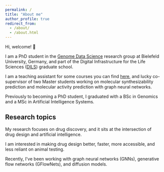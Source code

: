 ```yaml
---
permalink: /
title: "About me"
author_profile: true
redirect_from: 
  - /about/
  - /about.html
---
```


Hi, welcome! :stars:

I am a PhD student in the [Genome Data Science](https://gds.techfak.uni-bielefeld.de) research group at Bielefeld University, Germany, and part of the Digital Infrastructure for the Life Sciences ([DILS](https://wiki-dils.techfak.uni-bielefeld.de)) graduate school.

I am a teaching assistant for some courses you can find [here](https://lunabaozi.github.io/lpianesi/teaching/), and lucky co-supervisor of two Master students working on molecular synthesizability prediction and molecular activity prediction with graph neural networks.

Previously to becoming a PhD student, I graduated with a BSc in Genomics and a MSc in Artificial Intelligence Systems. 

## Research topics

My research focuses on drug discovery, and it sits at the intersection of drug design and artificial intelligence.

I am interested in making drug design better, faster, more accessible, and less reliant on animal testing.

Recently, I've been working with graph neural networks (GNNs), generative flow networks (GFlowNets), and diffusion models.